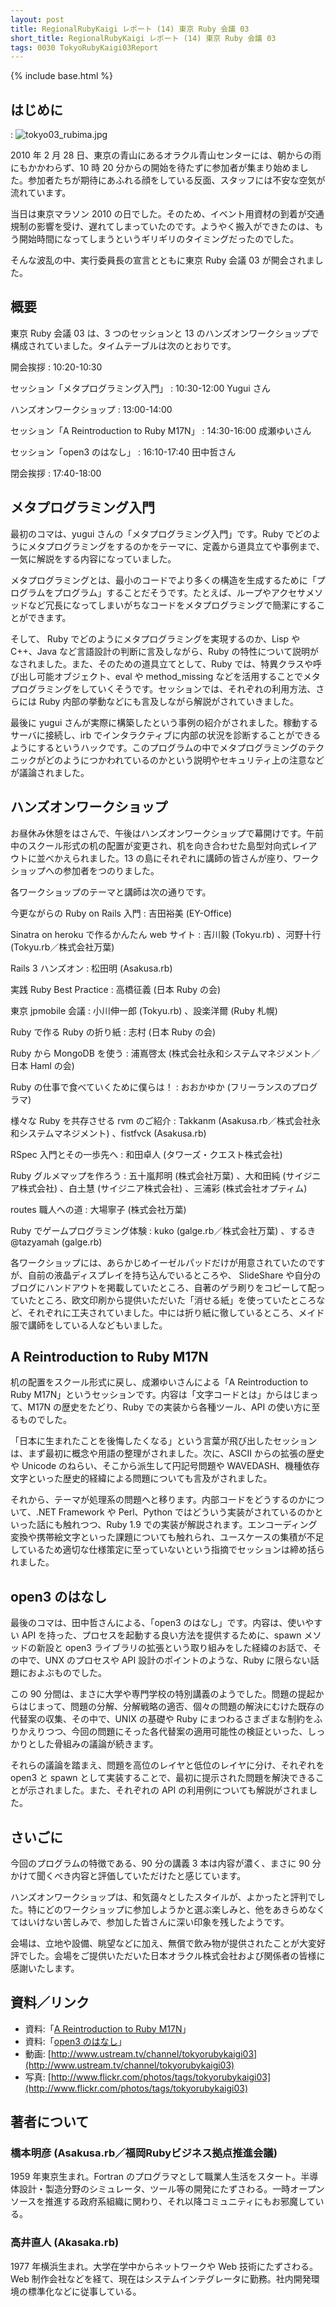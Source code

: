 ```yaml
---
layout: post
title: RegionalRubyKaigi レポート (14) 東京 Ruby 会議 03
short_title: RegionalRubyKaigi レポート (14) 東京 Ruby 会議 03
tags: 0030 TokyoRubyKaigi03Report
---
```

{% include base.html %}


## はじめに
: ![tokyo03_rubima.jpg]({{base}}{{site.baseurl}}/images/0030-TokyoRubyKaigi03Report/tokyo03_rubima.jpg)

2010 年 2 月 28 日、東京の青山にあるオラクル青山センターには、朝からの雨にもかかわらず、10 時 20 分からの開始を待たずに参加者が集まり始めました。参加者たちが期待にあふれる顔をしている反面、スタッフには不安な空気が流れています。

当日は東京マラソン 2010 の日でした。そのため、イベント用資材の到着が交通規制の影響を受け、遅れてしまっていたのです。ようやく搬入ができたのは、もう開始時間になってしまうというギリギリのタイミングだったのでした。

そんな波乱の中、実行委員長の宣言とともに東京 Ruby 会議 03 が開会されました。

## 概要

東京 Ruby 会議 03 は、3 つのセッションと 13 のハンズオンワークショップで構成されていました。タイムテーブルは次のとおりです。

開会挨拶
: 10:20-10:30

セッション「メタプログラミング入門」
: 10:30-12:00 Yugui さん

ハンズオンワークショップ
: 13:00-14:00

セッション「A Reintroduction to Ruby M17N」
: 14:30-16:00 成瀬ゆいさん

セッション「open3 のはなし」
: 16:10-17:40 田中哲さん 

閉会挨拶
: 17:40-18:00

## メタプログラミング入門

最初のコマは、yugui さんの「メタプログラミング入門」です。Ruby でどのようにメタプログラミングをするのかをテーマに、定義から道具立てや事例まで、一気に解説をする内容になっていました。

メタプログラミングとは、最小のコードでより多くの構造を生成するために「プログラムをプログラム」することだそうです。たとえば、ループやアクセサメソッドなど冗長になってしまいがちなコードをメタプログラミングで簡潔にすることができます。

そして、 Ruby でどのようにメタプログラミングを実現するのか、Lisp や C++、Java など言語設計の判断に言及しながら、Ruby の特性について説明がなされました。また、そのための道具立てとして、Ruby では、特異クラスや呼び出し可能オブジェクト、eval や method_missing などを活用することでメタプログラミングをしていくそうです。セッションでは、それぞれの利用方法、さらには Ruby 内部の挙動などにも言及しながら解説がされていきました。

最後に yugui さんが実際に構築したという事例の紹介がされました。稼動するサーバに接続し、irb でインタラクティブに内部の状況を診断することができるようにするというハックです。このプログラムの中でメタプログラミングのテクニックがどのようにつかわれているのかという説明やセキュリティ上の注意などが議論されました。

## ハンズオンワークショップ

お昼休み休憩をはさんで、午後はハンズオンワークショップで幕開けです。午前中のスクール形式の机の配置が変更され、机を向き合わせた島型対向式レイアウトに並べかえられました。13 の島にそれぞれに講師の皆さんが座り、ワークショップへの参加者をつのりました。

各ワークショップのテーマと講師は次の通りです。

今更ながらの Ruby on Rails 入門
: 吉田裕美 (EY-Office)

Sinatra on heroku で作るかんたん web サイト
: 吉川毅 (Tokyu.rb) 、河野十行 (Tokyu.rb／株式会社万葉)

Rails 3 ハンズオン
: 松田明 (Asakusa.rb)

実践 Ruby Best Practice
: 高橋征義 (日本 Ruby の会)

東京 jpmobile 会議
: 小川伸一郎 (Tokyu.rb) 、設楽洋爾 (Ruby 札幌)

Ruby で作る Ruby の折り紙
: 志村 (日本 Ruby の会)

Ruby から MongoDB を使う
: 浦嶌啓太 (株式会社永和システムマネジメント／日本 Haml の会)

Ruby の仕事で食べていくために僕らは！
: おおかゆか (フリーランスのプログラマ)

様々な Ruby を共存させる rvm のご紹介
: Takkanm (Asakusa.rb／株式会社永和システムマネジメント) 、fistfvck (Asakusa.rb)

RSpec 入門とその一歩先へ
: 和田卓人 (タワーズ・クエスト株式会社)

Ruby グルメマップを作ろう
: 五十嵐邦明 (株式会社万葉) 、大和田純 (サイジニア株式会社) 、白土慧 (サイジニア株式会社) 、三浦彩 (株式会社オプティム)

routes 職人への道
: 大場寧子 (株式会社万葉)

Ruby でゲームプログラミング体験
: kuko (galge.rb／株式会社万葉) 、するき@tazyamah (galge.rb)

各ワークショップには、あらかじめイーゼルパッドだけが用意されていたのですが、自前の液晶ディスプレイを持ち込んでいるところや、 SlideShare や自分のブログにハンドアウトを掲載していたところ、自著のゲラ刷りをコピーして配っていたところ、欧文印刷から提供いただいた「消せる紙」を使っていたところなど、それぞれに工夫されていました。中には折り紙に徹しているところ、メイド服で講師をしている人などもいました。

## A Reintroduction to Ruby M17N

机の配置をスクール形式に戻し、成瀬ゆいさんによる「A Reintroduction to Ruby M17N」というセッションです。内容は「文字コードとは」からはじまって、M17N の歴史をたどり、Ruby での実装から各種ツール、API の使い方に至るものでした。

「日本に生まれたことを後悔したくなる」という言葉が飛び出したセッションは、まず最初に概念や用語の整理がされました。次に、ASCII からの拡張の歴史や Unicode のねらい、そこから派生して円記号問題や WAVEDASH、機種依存文字といった歴史的経緯による問題についても言及がされました。

それから、テーマが処理系の問題へと移ります。内部コードをどうするのかについて、.NET Framework や Perl、Python ではどういう実装がされているのかといった話にも触れつつ、Ruby 1.9 での実装が解説されます。エンコーディング変換や携帯絵文字といった課題についても触れられ、ユースケースの集積が不足しているため適切な仕様策定に至っていないという指摘でセッションは締め括られました。

## open3 のはなし

最後のコマは、田中哲さんによる、「open3 のはなし」です。内容は、使いやすい API を持った、プロセスを起動する良い方法を提供するために、spawn メソッドの新設と open3 ライブラリの拡張という取り組みをした経緯のお話で、その中で、UNX のプロセスや API 設計のポイントのような、Ruby に限らない話題におよぶものでした。

この 90 分間は、まさに大学や専門学校の特別講義のようでした。問題の提起からはじまって、問題の分解、分解戦略の適否、個々の問題の解決にむけた既存の代替案の収集、その中で、UNIX の基礎や Ruby にまつわるさまざまな制約をふりかえりつつ、今回の問題にそった各代替案の適用可能性の検証といった、しっかりとした骨組みの議論が続きます。

それらの議論を踏まえ、問題を高位のレイヤと低位のレイヤに分け、それぞれを open3 と spawn として実装することで、最初に提示された問題を解決できることが示されました。また、それぞれの API の利用例についても解説がされました。

## さいごに

今回のプログラムの特徴である、90 分の講義 3 本は内容が濃く、まさに 90 分かけて聞くべき内容と評価していただけたと感じています。

ハンズオンワークショップは、和気藹々としたスタイルが、よかったと評判でした。特にどのワークショップに参加しようかと選ぶ楽しみと、他をあきらめなくてはいけない苦しみで、参加した皆さんに深い印象を残したようです。

会場は、立地や設備、眺望などに加え、無償で飲み物が提供されたことが大変好評でした。会場をご提供いただいた日本オラクル株式会社および関係者の皆様に感謝いたします。

## 資料／リンク

* 資料:「[A Reintroduction to Ruby M17N](http://www.slideshare.net/nalsh/a-reintroduction-to-ruby-m17-n)」
* 資料:「[open3 のはなし](http://www.a-k-r.org/pub/tokyo-rubykaigi-03-akr-2010.pdf)」
* 動画: [http://www.ustream.tv/channel/tokyorubykaigi03](http://www.ustream.tv/channel/tokyorubykaigi03)
* 写真: [http://www.flickr.com/photos/tags/tokyorubykaigi03](http://www.flickr.com/photos/tags/tokyorubykaigi03)


## 著者について

### 橋本明彦 (Asakusa.rb／福岡Rubyビジネス拠点推進会議)

1959 年東京生まれ。Fortran のプログラマとして職業人生活をスタート。半導体設計・製造分野のシミュレータ、ツール等の開発にたずさわる。一時オープンソースを推進する政府系組織に関わり、それ以降コミュニティにもお邪魔している。

### 高井直人 (Akasaka.rb)

1977 年横浜生まれ。大学在学中からネットワークや Web 技術にたずさわる。 Web 制作会社などを経て、現在はシステムインテグレータに勤務。社内開発環境の標準化などに従事している。


